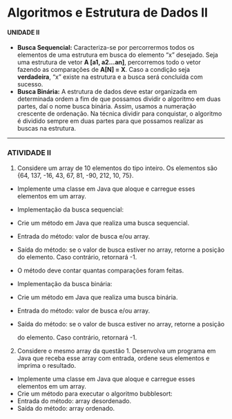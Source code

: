 # Algoritmos e Estrutura de Dados II

#### UNIDADE II 

* **Busca Sequencial:**  Caracteriza-se por percorrermos todos os elementos de uma estrutura em busca do elemento “x” desejado. Seja uma estrutura de vetor **A [a1, a2...an]**, percorremos todo o vetor fazendo as comparações de **A[N] = X**. Caso a condição seja **verdadeira**, “x” existe na estrutura e a busca será concluída com sucesso.
* **Busca Binária:** A estrutura de dados deve estar organizada em determinada ordem a fim
  de que possamos dividir o algoritmo em duas partes, daí o nome busca binária. Assim, usamos a numeração crescente de ordenação. Na técnica dividir para conquistar, o algoritmo é dividido sempre em duas partes para que possamos realizar
  as buscas na estrutura. 




_________________

### ATIVIDADE II

1.  Considere um array de 10 elementos do tipo inteiro. Os elementos são {64, 137, -16,
  43, 67, 81, -90, 212, 10, 75}.

  -  Implemente uma classe em Java que aloque e carregue esses elementos em um array.

  -  Implementação da busca sequencial:

  -  Crie um método em Java que realiza uma busca sequencial.

  -  Entrada do método: valor de busca e/ou array.

  - Saída do método: se o valor de busca estiver no array, retorne a posição do elemento. Caso contrário, retornará -1.

  - O método deve contar quantas comparações foram feitas.

  -  Implementação da busca binária:

  -  Crie um método em Java que realiza uma busca binária.

  - Entrada do método: valor de busca e/ou array.

  - Saída do método: se o valor de busca estiver no array, retorne a posição

    do elemento. Caso contrário, retornará -1.

2. Considere o mesmo array da questão 1. Desenvolva um programa em Java que receba
  esse array com entrada, ordene seus elementos e imprima o resultado.

  - Implemente uma classe em Java que aloque e carregue esses elementos em um array.
  -  Crie um método para executar o algoritmo bubblesort:
  - Entrada do método: array desordenado.
  - Saída do método: array ordenado.